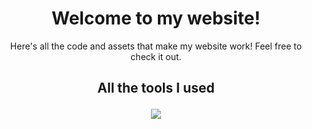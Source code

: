 <h1 align="center">
Welcome to my website!
</h1>
<p align="center">
Here's all the code and assets that make my website work! Feel free to check it out.
</p>

<h2 align="center">
All the tools I used
<p align="center">
  <a href="https://en.pronouns.page/@samhart">
    <img src="https://skillicons.dev/icons?i=astro,ai,tailwind,webstorm"/>
  </a>
</p>
</h2>
